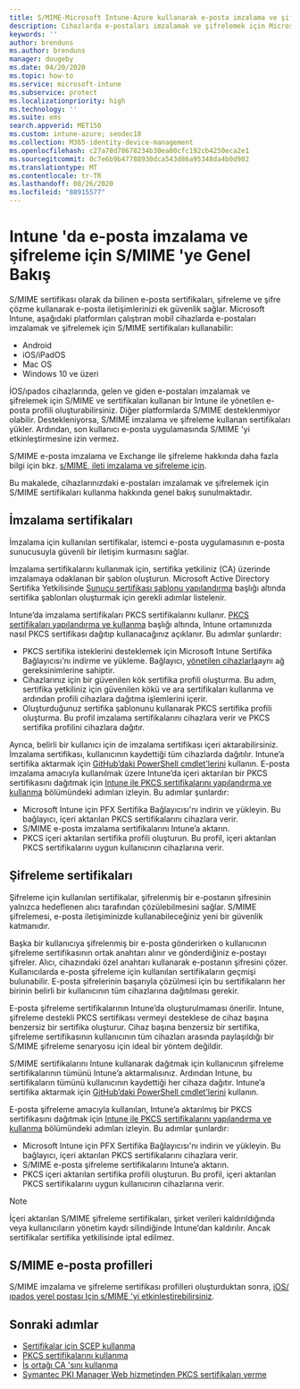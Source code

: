 ```yaml
---
title: S/MIME-Microsoft Intune-Azure kullanarak e-posta imzalama ve şifreleme | Microsoft Docs
description: Cihazlarda e-postaları imzalamak ve şifrelemek için Microsoft Intune 'da e-posta dijital sertifikalarını nasıl kullanacağınızı öğrenin. Bu sertifikalara S/MIME denir ve cihaz yapılandırma profilleri kullanılarak yapılandırılır. İmzalama ve şifreleme sertifikaları PKCS veya özel sertifikalar kullanır ve sertifikaları içeri aktarmak için bir bağlayıcı kullanır.
keywords: ''
author: brenduns
ms.author: brenduns
manager: dougeby
ms.date: 04/20/2020
ms.topic: how-to
ms.service: microsoft-intune
ms.subservice: protect
ms.localizationpriority: high
ms.technology: ''
ms.suite: ems
search.appverid: MET150
ms.custom: intune-azure; seodec18
ms.collection: M365-identity-device-management
ms.openlocfilehash: c27a78d78678234b30ea80cfc192cb4250eca2e1
ms.sourcegitcommit: 0c7e6b9b47788930dca543d86a95348da4b0d902
ms.translationtype: MT
ms.contentlocale: tr-TR
ms.lasthandoff: 08/26/2020
ms.locfileid: "88915577"
---
```

# <a name="smime-overview-to-sign-and-encrypt-email-in-intune"></a>Intune 'da e-posta imzalama ve şifreleme için S/MIME 'ye Genel Bakış

S/MIME sertifikası olarak da bilinen e-posta sertifikaları, şifreleme ve şifre çözme kullanarak e-posta iletişimlerinizi ek güvenlik sağlar. Microsoft Intune, aşağıdaki platformları çalıştıran mobil cihazlarda e-postaları imzalamak ve şifrelemek için S/MIME sertifikaları kullanabilir:

- Android
- iOS/iPadOS
- Mac OS
- Windows 10 ve üzeri

İOS/ıpados cihazlarında, gelen ve giden e-postaları imzalamak ve şifrelemek için S/MIME ve sertifikaları kullanan bir Intune ile yönetilen e-posta profili oluşturabilirsiniz. Diğer platformlarda S/MIME desteklenmiyor olabilir. Destekleniyorsa, S/MIME imzalama ve şifreleme kullanan sertifikaları yükler. Ardından, son kullanıcı e-posta uygulamasında S/MIME 'yi etkinleştirmesine izin vermez.

S/MIME e-posta imzalama ve Exchange ile şifreleme hakkında daha fazla bilgi için bkz. [s/MIME, ileti imzalama ve şifreleme için](/Exchange/policy-and-compliance/smime).

Bu makalede, cihazlarınızdaki e-postaları imzalamak ve şifrelemek için S/MIME sertifikaları kullanma hakkında genel bakış sunulmaktadır.

## <a name="signing-certificates"></a>İmzalama sertifikaları

İmzalama için kullanılan sertifikalar, istemci e-posta uygulamasının e-posta sunucusuyla güvenli bir iletişim kurmasını sağlar.

İmzalama sertifikalarını kullanmak için, sertifika yetkiliniz (CA) üzerinde imzalamaya odaklanan bir şablon oluşturun. Microsoft Active Directory Sertifika Yetkilisinde [Sunucu sertifikası şablonu yapılandırma](/windows-server/networking/core-network-guide/cncg/server-certs/configure-the-server-certificate-template) başlığı altında sertifika şablonları oluşturmak için gerekli adımlar listelenir.

Intune’da imzalama sertifikaları PKCS sertifikalarını kullanır. [PKCS sertifikaları yapılandırma ve kullanma](certficates-pfx-configure.md) başlığı altında, Intune ortamınızda nasıl PKCS sertifikası dağıtıp kullanacağınız açıklanır. Bu adımlar şunlardır:

- PKCS sertifika isteklerini desteklemek için Microsoft Intune Sertifika Bağlayıcısı'nı indirme ve yükleme. Bağlayıcı, [yönetilen cihazlarla](../fundamentals/intune-endpoints.md#access-for-managed-devices)aynı ağ gereksinimlerine sahiptir.
- Cihazlarınız için bir güvenilen kök sertifika profili oluşturma. Bu adım, sertifika yetkiliniz için güvenilen kökü ve ara sertifikaları kullanma ve ardından profili cihazlara dağıtma işlemlerini içerir.
- Oluşturduğunuz sertifika şablonunu kullanarak PKCS sertifika profili oluşturma. Bu profil imzalama sertifikalarını cihazlara verir ve PKCS sertifika profilini cihazlara dağıtır.

Ayrıca, belirli bir kullanıcı için de imzalama sertifikası içeri aktarabilirsiniz. İmzalama sertifikası, kullanıcının kaydettiği tüm cihazlarda dağıtılır. Intune’a sertifika aktarmak için [GitHub’daki PowerShell cmdlet'lerini](https://github.com/Microsoft/Intune-Resource-Access) kullanın. E-posta imzalama amacıyla kullanılmak üzere Intune’da içeri aktarılan bir PKCS sertifikasını dağıtmak için [Intune ile PKCS sertifikalarını yapılandırma ve kullanma](certficates-pfx-configure.md) bölümündeki adımları izleyin. Bu adımlar şunlardır:

- Microsoft Intune için PFX Sertifika Bağlayıcısı'nı indirin ve yükleyin. Bu bağlayıcı, içeri aktarılan PKCS sertifikalarını cihazlara verir.
- S/MIME e-posta imzalama sertifikalarını Intune’a aktarın.
- PKCS içeri aktarılan sertifika profili oluşturun. Bu profil, içeri aktarılan PKCS sertifikalarını uygun kullanıcının cihazlarına verir.

## <a name="encryption-certificates"></a>Şifreleme sertifikaları

Şifreleme için kullanılan sertifikalar, şifrelenmiş bir e-postanın şifresinin yalnızca hedeflenen alıcı tarafından çözülebilmesini sağlar. S/MIME şifrelemesi, e-posta iletişiminizde kullanabileceğiniz yeni bir güvenlik katmanıdır.

Başka bir kullanıcıya şifrelenmiş bir e-posta gönderirken o kullanıcının şifreleme sertifikasının ortak anahtarı alınır ve gönderdiğiniz e-postayı şifreler. Alıcı, cihazındaki özel anahtarı kullanarak e-postanın şifresini çözer. Kullanıcılarda e-posta şifreleme için kullanılan sertifikaların geçmişi bulunabilir. E-posta şifrelerinin başarıyla çözülmesi için bu sertifikaların her birinin belirli bir kullanıcının tüm cihazlarına dağıtılması gerekir.

E-posta şifreleme sertifikalarının Intune’da oluşturulmaması önerilir. Intune, şifreleme destekli PKCS sertifikası vermeyi desteklese de cihaz başına benzersiz bir sertifika oluşturur. Cihaz başına benzersiz bir sertifika, şifreleme sertifikasının kullanıcının tüm cihazları arasında paylaşıldığı bir S/MIME şifreleme senaryosu için ideal bir yöntem değildir.

S/MIME sertifikalarını Intune kullanarak dağıtmak için kullanıcının şifreleme sertifikalarının tümünü Intune’a aktarmalısınız. Ardından Intune, bu sertifikaların tümünü kullanıcının kaydettiği her cihaza dağıtır. Intune’a sertifika aktarmak için [GitHub’daki PowerShell cmdlet'lerini](https://github.com/Microsoft/Intune-Resource-Access) kullanın.

E-posta şifreleme amacıyla kullanılan, Intune’a aktarılmış bir PKCS sertifikasını dağıtmak için [Intune ile PKCS sertifikalarını yapılandırma ve kullanma](certficates-pfx-configure.md) bölümündeki adımları izleyin. Bu adımlar şunlardır:

- Microsoft Intune için PFX Sertifika Bağlayıcısı'nı indirin ve yükleyin. Bu bağlayıcı, içeri aktarılan PKCS sertifikalarını cihazlara verir.
- S/MIME e-posta şifreleme sertifikalarını Intune’a aktarın.
- PKCS içeri aktarılan sertifika profili oluşturun. Bu profil, içeri aktarılan PKCS sertifikalarını uygun kullanıcının cihazlarına verir.

 > [!NOTE]
 > İçeri aktarılan S/MIME şifreleme sertifikaları, şirket verileri kaldırıldığında veya kullanıcıların yönetim kaydı silindiğinde Intune’dan kaldırılır. Ancak sertifikalar sertifika yetkilisinde iptal edilmez.

## <a name="smime-email-profiles"></a>S/MIME e-posta profilleri

S/MIME imzalama ve şifreleme sertifikası profilleri oluşturduktan sonra, [iOS/ıpados yerel postası Için s/MIME 'yi etkinleştirebilirsiniz](../configuration/email-settings-ios.md).

## <a name="next-steps"></a>Sonraki adımlar

- [Sertifikalar için SCEP kullanma](certificates-scep-configure.md)
- [PKCS sertifikalarını kullanma](certficates-pfx-configure.md)
- [İş ortağı CA 'sını kullanma](certificate-authority-add-scep-overview.md)
- [Symantec PKI Manager Web hizmetinden PKCS sertifikaları verme](certificates-digicert-configure.md)